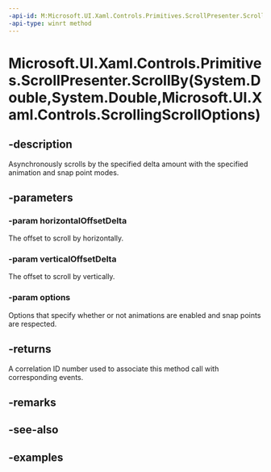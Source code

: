 ```yaml
---
-api-id: M:Microsoft.UI.Xaml.Controls.Primitives.ScrollPresenter.ScrollBy(System.Double,System.Double,Microsoft.UI.Xaml.Controls.ScrollingScrollOptions)
-api-type: winrt method
---
```


# Microsoft.UI.Xaml.Controls.Primitives.ScrollPresenter.ScrollBy(System.Double,System.Double,Microsoft.UI.Xaml.Controls.ScrollingScrollOptions)

<!--
public int ScrollBy (double horizontalOffsetDelta, double verticalOffsetDelta, Microsoft.UI.Xaml.Controls.ScrollingScrollOptions options);
-->


## -description

Asynchronously scrolls by the specified delta amount with the specified animation and snap point modes.

## -parameters

### -param horizontalOffsetDelta

The offset to scroll by horizontally.

### -param verticalOffsetDelta

The offset to scroll by vertically.

### -param options

Options that specify whether or not animations are enabled and snap points are respected.

## -returns

A correlation ID number used to associate this method call with corresponding events.

## -remarks

## -see-also

## -examples


